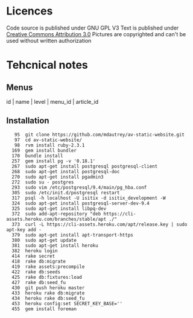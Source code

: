 # Licences
Code source is published under GNU GPL V3
Text is published under [Creative Commons Attribution 3.0](https://creativecommons.org/licenses/by/3.0/)
Pictures are copyrighted and can't be used without written authorization

# Tehcnical notes
## Menus

id | name | level | menu_id | article_id

## Installation

```
   95  git clone https://github.com/mdautrey/av-static-website.git
   97  cd av-static-website/
   98  rvm install ruby-2.3.1
  169  gem install bundler
  170  bundle install
  257  gem install pg -v '0.18.1'
  267  sudo apt-get install postgresql postgresql-client
  268  sudo apt-get install postgresql-doc
  270  sudo apt-get install pgadmin3
  272  sudo su - postgres
  293  sudo vim /etc/postgresql/9.4/main/pg_hba.conf 
  305  sudo /etc/init.d/postgresql restart
  317  psql -h localhost -U isitix -d isitix_development -W
  324  sudo apt-get install postgresql-server-dev-9.4
  325  sudo apt-get install libpq-dev
  372  sudo add-apt-repository "deb https://cli-assets.heroku.com/branches/stable/apt ./"
  373  curl -L https://cli-assets.heroku.com/apt/release.key | sudo apt-key add -
  379  sudo apt-get install apt-transport-https
  380  sudo apt-get update
  381  sudo apt-get install heroku
  382  heroku login
  414  rake secret
  418  rake db:migrate
  419  rake assets:precompile
  422  rake db:seeds
  425  rake db:fixtures:load
  427  rake db:seed_fu
  430  git push heroku master
  433  heroku rake db:migrate
  434  heroku rake db:seed_fu
  453  heroku config:set SECRET_KEY_BASE=''
  455  gem install foreman
```
